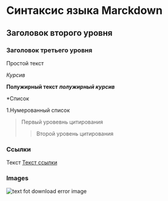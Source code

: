 # Синтаксис языка Marckdown
## Заголовок второго уровня
### Заголовок третьего уровня
Простой текст

*Курсив*

**Полужирный текст**
*__полужирный курсив__*

*Список

1.Нумерованный список

> Первый уровевнь цитирования 
>> Второй уровень цитирования

### Ссылки
Текст  [Текст ссылки](URL "вспылаюдая подсказка")

### Images
![text fot download error image](../sum.jpg)
